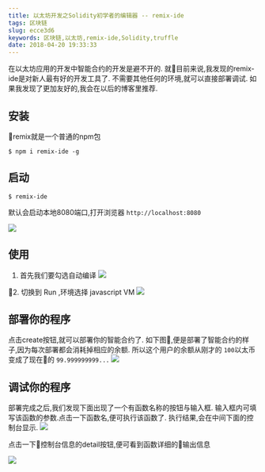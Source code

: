 ```yaml
---
title: 以太坊开发之Solidity初学者的编辑器 -- remix-ide
tags: 区块链
slug: ecce3d6
keywords: 区块链,以太坊,remix-ide,Solidity,truffle
date: 2018-04-20 19:33:33
---
```

在以太坊应用的开发中智能合约的开发是避不开的.
就目前来说,我发现的remix-ide是对新人最有好的开发工具了.
不需要其他任何的环境,就可以直接部署调试.
如果我发现了更加友好的,我会在以后的博客里推荐.

## 安装
remix就是一个普通的npm包
```
$ npm i remix-ide -g
```

## 启动
```
$ remix-ide
```
默认会启动本地8080端口,打开浏览器 `http://localhost:8080`

![](https://static.alili.tech/images/localhost_8080_.png)


## 使用
1. 首先我们要勾选自动编译
![](https://static.alili.tech/images/Jietu20180421-180045.jpg)

2. 切换到 Run ,环境选择 javascript VM
![](https://static.alili.tech/images/Jietu20180421-180308.jpg)

## 部署你的程序
点击create按钮,就可以部署你的智能合约了.
如下图,便是部署了智能合约的样子,因为每次部署都会消耗掉相应的余额.
所以这个用户的余额从刚才的 `100`以太币变成了现在的 `99.999999999...`
![](https://static.alili.tech/images/Jietu20180421-180547.jpg)

## 调试你的程序
部署完成之后,我们发现下面出现了一个有函数名称的按钮与输入框.
输入框内可填写该函数的参数.点击一下函数名,便可执行该函数了.
执行结果,会在中间下面的控制台显示.
![](https://static.alili.tech/images/Jietu20180421-182023.jpg)


点击一下控制台信息的detail按钮,便可看到函数详细的输出信息

![](https://static.alili.tech/images/Jietu20180421-182131.jpg)